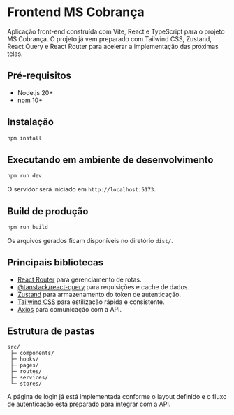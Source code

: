 # Frontend MS Cobrança

Aplicação front-end construída com Vite, React e TypeScript para o projeto MS Cobrança. O projeto já vem preparado com Tailwind CSS, Zustand, React Query e React Router para acelerar a implementação das próximas telas.

## Pré-requisitos
- Node.js 20+
- npm 10+

## Instalação
```bash
npm install
```

## Executando em ambiente de desenvolvimento
```bash
npm run dev
```

O servidor será iniciado em `http://localhost:5173`.

## Build de produção
```bash
npm run build
```

Os arquivos gerados ficam disponíveis no diretório `dist/`.

## Principais bibliotecas
- [React Router](https://reactrouter.com/) para gerenciamento de rotas.
- [@tanstack/react-query](https://tanstack.com/query/latest) para requisições e cache de dados.
- [Zustand](https://github.com/pmndrs/zustand) para armazenamento do token de autenticação.
- [Tailwind CSS](https://tailwindcss.com/) para estilização rápida e consistente.
- [Axios](https://axios-http.com/) para comunicação com a API.

## Estrutura de pastas
```
src/
 ├─ components/
 ├─ hooks/
 ├─ pages/
 ├─ routes/
 ├─ services/
 └─ stores/
```

A página de login já está implementada conforme o layout definido e o fluxo de autenticação está preparado para integrar com a API.
